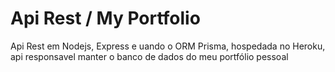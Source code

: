 # Api Rest / My Portfolio

Api Rest em Nodejs, Express e uando o ORM Prisma, hospedada no Heroku, api responsavel manter o banco de dados do meu portfólio pessoal
